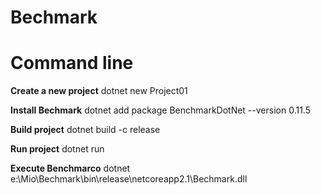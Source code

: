 # Bechmark

# Command line
**Create a new project**
    dotnet new Project01

**Install Bechmark**
    dotnet add package BenchmarkDotNet --version 0.11.5

**Build project**
    dotnet build -c release

**Run project**
    dotnet run

**Execute Benchmarco**
    dotnet e:\Mio\Bechmark\bin\release\netcoreapp2.1\Bechmark.dll


